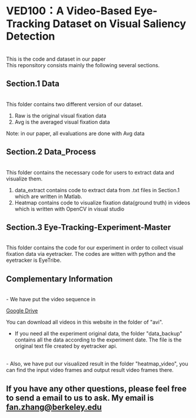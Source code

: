 # VED100：A Video-Based Eye-Tracking Dataset on Visual Saliency Detection

</br>
This is the code and dataset in our paper
</br>
This reponsitory consists mainly the following several sections.

## Section.1 Data
</br>
This folder contains two different version of our dataset.

1. Raw is the original visual fixation data
2. Avg is the averaged visual fixation data

Note: in our paper, all evaluations are done with Avg data
## Section.2 Data_Process
</br>
This folder contains the necessary code for users to extract data and visualize them.

1. data_extract contains code to extract data from .txt files in Section.1 which are written in Matlab.
2. Heatmap contains code to visualize fixation data(ground truth) in videos which is written with OpenCV in visual studio

## Section.3 Eye-Tracking-Experiment-Master
</br>
This folder contains the code for our experiment in order to collect visual fixation data via eyetracker. The codes are witten with python and the eyetracker is EyeTribe.

## Complementary Information 
</br>
- We have put the video sequence in 


  [Google Drive](https://drive.google.com/drive/folders/0B4Gid1KDSHisZVR3dUFvejdKOXc?usp=sharing/ "Google Drive")


You can download all videos in this website in the folder of "avi".
</br>
- If you need all the experiment original data, the folder "data_backup" contains all the data according to the experiment date. The file is the original text file created by eyetracker api.
</br>
- Also, we have put our visualized result in the folder "heatmap_video", you can find the input video frames and output result video frames there.
</br>

## If you have any other questions, please feel free to send a email to us to ask. My email is <fan.zhang@berkeley.edu>




